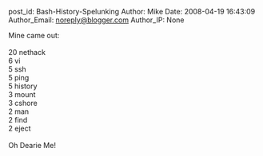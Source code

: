 post_id: Bash-History-Spelunking
Author: Mike
Date: 2008-04-19 16:43:09
Author_Email: noreply@blogger.com
Author_IP: None

Mine came out:<br /><br />20 nethack<br />6 vi<br />5 ssh<br />5 ping<br />5 history<br />3 mount<br />3 cshore<br />2 man<br />2 find<br />2 eject<br /><br />Oh Dearie Me!
